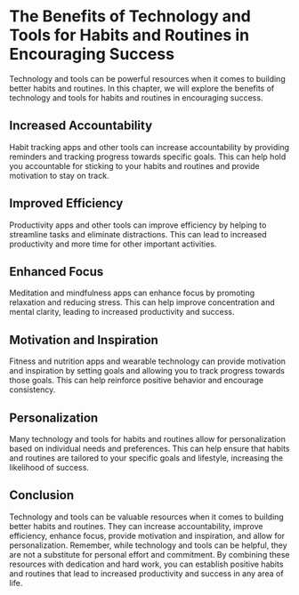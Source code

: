 The Benefits of Technology and Tools for Habits and Routines in Encouraging Success
=============================================================================================================================================

Technology and tools can be powerful resources when it comes to building better habits and routines. In this chapter, we will explore the benefits of technology and tools for habits and routines in encouraging success.

Increased Accountability
------------------------

Habit tracking apps and other tools can increase accountability by providing reminders and tracking progress towards specific goals. This can help hold you accountable for sticking to your habits and routines and provide motivation to stay on track.

Improved Efficiency
-------------------

Productivity apps and other tools can improve efficiency by helping to streamline tasks and eliminate distractions. This can lead to increased productivity and more time for other important activities.

Enhanced Focus
--------------

Meditation and mindfulness apps can enhance focus by promoting relaxation and reducing stress. This can help improve concentration and mental clarity, leading to increased productivity and success.

Motivation and Inspiration
--------------------------

Fitness and nutrition apps and wearable technology can provide motivation and inspiration by setting goals and allowing you to track progress towards those goals. This can help reinforce positive behavior and encourage consistency.

Personalization
---------------

Many technology and tools for habits and routines allow for personalization based on individual needs and preferences. This can help ensure that habits and routines are tailored to your specific goals and lifestyle, increasing the likelihood of success.

Conclusion
----------

Technology and tools can be valuable resources when it comes to building better habits and routines. They can increase accountability, improve efficiency, enhance focus, provide motivation and inspiration, and allow for personalization. Remember, while technology and tools can be helpful, they are not a substitute for personal effort and commitment. By combining these resources with dedication and hard work, you can establish positive habits and routines that lead to increased productivity and success in any area of life.
